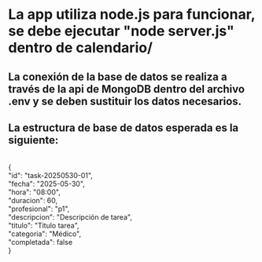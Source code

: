 <h1>La app utiliza node.js para funcionar, se debe ejecutar "node server.js" dentro de calendario/ </h1>
<h2>La conexión de la base de datos se realiza a través de la api de MongoDB dentro del archivo .env y se deben sustituir los datos necesarios.</h2>

<h2>La estructura de base de datos esperada es la siguiente:</h2>
<br>
{<br>
    "id": "task-20250530-01",<br>
    "fecha": "2025-05-30",<br>
    "hora": "08:00",<br>
    "duracion": 60,<br>
    "profesional": "p1",<br>
    "descripcion": "Descripción de tarea",<br>
    "titulo": "Titulo tarea",<br>
    "categoria": "Médico",<br>
    "completada": false<br>
  }<br>
